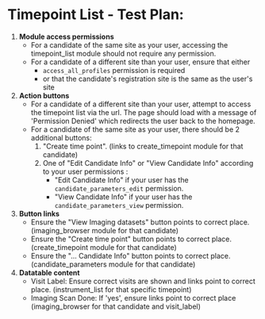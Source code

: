 # Timepoint List - Test Plan:

1.  **Module access permissions**
    - For a candidate of the same site as your user, accessing the timepoint_list module should not require any permission.
    - For a candidate of a different site than your user, ensure that either 
        - `access_all_profiles` permission is required 
        - or that the candidate's registration site is the same as the user's site
2. **Action buttons** 
    - For a candidate of a different site than your user, attempt to access the timepoint list via the url. The page should load with a message of 'Permission Denied' which redirects the user back to the homepage.
    - For a candidate of the same site as your user, there should be 2 additional buttons: 
        1. "Create time point". (links to create_timepoint module for that candidate)
        2. One of "Edit Candidate Info" or "View Candidate Info" according to your user permissions :
            - "Edit Candidate Info" if your user has the `candidate_parameters_edit` permission.
            - "View Candidate Info" if your user has the `candidate_parameters_view` permission.
3.  **Button links**
    - Ensure the "View Imaging datasets" button points to correct place. (imaging_browser module for that candidate)
    - Ensure the "Create time point" button points to correct place. (create_timepoint module for that candidate)
    - Ensure the "... Candidate Info" button points to correct place. (candidate_parameters module for that candidate)
5.  **Datatable content**
    - Visit Label: Ensure correct visits are shown and links point to correct place. (instrument_list for that specific timepoint)
    - Imaging Scan Done: If 'yes', ensure links point to correct place (imaging_browser for that candidate and visit_label)
